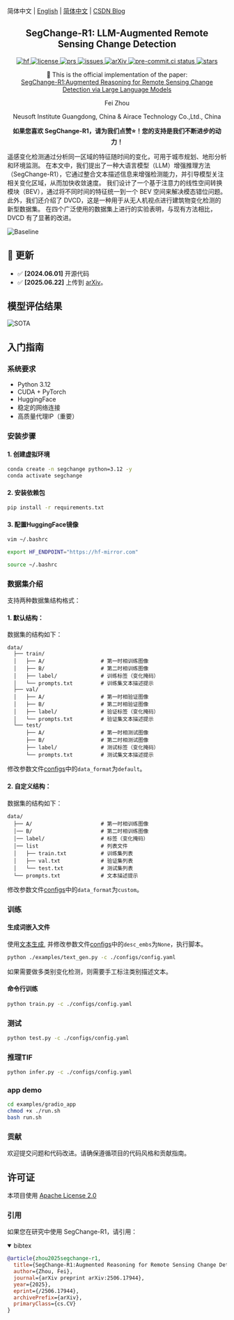 <!--# [SegChange-R1: LLM-Augmented Remote Sensing Change Detection](https://arxiv.org/abs/2506.17944) -->

简体中文 | [English](README.md) | [简体中文](README_zh.md) | [CSDN Blog](https://blog.csdn.net/weixin_62828995?spm=1000.2115.3001.5343)

<h2 align="center">
  SegChange-R1: LLM-Augmented Remote Sensing Change Detection
</h2>

<p align="center">
    <a href="https://huggingface.co/spaces/yourusername/TAPNet">
        <img alt="hf" src="https://img.shields.io/badge/%F0%9F%A4%97%20Hugging%20Face-Spaces-blue">
    </a>
    <a href="https://github.com/Yu-Zhouz/SegChange-R1/blob/master/LICENSE">
        <img alt="license" src="https://img.shields.io/badge/LICENSE-Apache%202.0-blue">
    </a>
    <a href="https://github.com/Yu-Zhouz/SegChange-R1/pulls">
        <img alt="prs" src="https://img.shields.io/github/issues-pr/Yu-Zhouz/SegChange-R1">
    </a>
    <a href="https://github.com/Yu-Zhouz/SegChange-R1/issues">
        <img alt="issues" src="https://img.shields.io/github/issues/Yu-Zhouz/SegChange-R1?color=olive">
    </a>
    <a href="https://arxiv.org/abs/2506.17944">
        <img alt="arXiv" src="https://img.shields.io/badge/arXiv-2505.06937v1-red">
    </a>
    <a href="https://results.pre-commit.ci/latest/github/Yu-Zhouz/SegChange-R1/master">
        <img alt="pre-commit.ci status" src="https://results.pre-commit.ci/badge/github/Yu-Zhouz/SegChange-R1/master.svg">
    </a>
    <a href="https://github.com/Yu-Zhouz/SegChange-R1">
        <img alt="stars" src="https://img.shields.io/github/stars/Yu-Zhouz/SegChange-R1">
    </a>
</p>

<p align="center">
    📄 This is the official implementation of the paper:
    <br>
    <a href="https://arxiv.org/abs/2506.17944">SegChange-R1:Augmented Reasoning for Remote Sensing Change Detection via Large Language Models</a>
</p>

<p align="center">
Fei Zhou
</p>

<p align="center">
Neusoft Institute Guangdong, China & Airace Technology Co.,Ltd., China
</p>

<p align="center">
<strong>如果您喜欢 SegChange-R1，请为我们点赞⭐！您的支持是我们不断进步的动力！</strong>
</p>

遥感变化检测通过分析同一区域的特征随时间的变化，可用于城市规划、地形分析和环境监测。 在本文中，我们提出了一种大语言模型（LLM）增强推理方法（SegChange-R1），它通过整合文本描述信息来增强检测能力，并引导模型关注相关变化区域，从而加快收敛速度。 我们设计了一个基于注意力的线性空间转换模块（BEV），通过将不同时间的特征统一到一个 BEV 空间来解决模态错位问题。 此外，我们还介绍了 DVCD，这是一种用于从无人机视点进行建筑物变化检测的新型数据集。 在四个广泛使用的数据集上进行的实验表明，与现有方法相比，DVCD 有了显著的改进。

![Baseline](https://i-blog.csdnimg.cn/direct/574c18c2382c442a8cb60b31de9c01ba.png)

## 🚀 更新

- ✅ **[2024.06.01]** 开源代码
- ✅ **[2025.06.22]** 上传到 [arXiv](https://arxiv.org/abs/2506.17944)。

## 模型评估结果

![SOTA](https://i-blog.csdnimg.cn/direct/186edd2273c149bcb19f9aafb60b835b.png)


## 入门指南

### 系统要求

- Python 3.12
- CUDA + PyTorch
- HuggingFace
- 稳定的网络连接
- 高质量代理IP（重要）

### 安装步骤

#### 1. 创建虚拟环境

```bash
conda create -n segchange python=3.12 -y
conda activate segchange
```

#### 2. 安装依赖包

```bash
pip install -r requirements.txt
```

#### 3. 配置HuggingFace镜像

```bash
vim ~/.bashrc

export HF_ENDPOINT="https://hf-mirror.com"

source ~/.bashrc
```

### 数据集介绍

支持两种数据集结构格式：

#### 1. 默认结构：

数据集的结构如下：
```text
data/
  ├── train/
  │   ├── A/                  # 第一时相训练图像
  │   ├── B/                  # 第二时相训练图像
  │   ├── label/              # 训练标签（变化掩码）
  │   └── prompts.txt         # 训练集文本描述提示
  ├── val/
  │   ├── A/                  # 第一时相验证图像
  │   ├── B/                  # 第二时相验证图像
  │   ├── label/              # 验证标签（变化掩码）
  │   └── prompts.txt         # 验证集文本描述提示
  └── test/
      ├── A/                  # 第一时相测试图像
      ├── B/                  # 第二时相测试图像
      ├── label/              # 测试标签（变化掩码）
      └── prompts.txt         # 测试集文本描述提示
```
修改参数文件[configs](./configs/config.yaml)中的`data_format`为`default`。

#### 2. 自定义结构：

数据集的结构如下：
```text
data/
  ├── A/                      # 第一时相训练图像
  │── B/                      # 第二时相训练图像
  │── label/                  # 标签（变化掩码）
  │── list                    # 列表文件
  │   ├── train.txt           # 训练集列表
  │   ├── val.txt             # 验证集列表
  │   └── test.txt            # 测试集列表
  └── prompts.txt             # 文本描述提示
```
修改参数文件[configs](./configs/config.yaml)中的`data_format`为`custom`。

### 训练

#### 生成词嵌入文件

使用[文本生成](./examples/text_gen.py), 并修改参数文件[configs](./configs/config.yaml)中的`desc_embs`为`None`，执行脚本。

```bash
python ./examples/text_gen.py -c ./configs/config.yaml
```
如果需要做多类别变化检测，则需要手工标注类别描述文本。

#### 命令行训练
```bash
python train.py -c ./configs/config.yaml
```

### 测试
```bash
python test.py -c ./configs/config.yaml
```

### 推理TIF
```bash
python infer.py -c ./configs/config.yaml
```

### app demo

```bash
cd examples/gradio_app
chmod +x ./run.sh
bash run.sh
```
### 贡献

欢迎提交问题和代码改进。请确保遵循项目的代码风格和贡献指南。

## 许可证

本项目使用 [Apache License 2.0](LICENSE)

### 引用
如果您在研究中使用 SegChange-R1，请引用：

<details open>
<summary> bibtex </summary>

```bibtex
@article{zhou2025segchange-r1,
  title={SegChange-R1:Augmented Reasoning for Remote Sensing Change Detection via Large Language Models},
  author={Zhou, Fei},
  journal={arXiv preprint arXiv:2506.17944},
  year={2025},
  eprint={/2506.17944},
  archivePrefix={arXiv},
  primaryClass={cs.CV}
}
```
</details>
